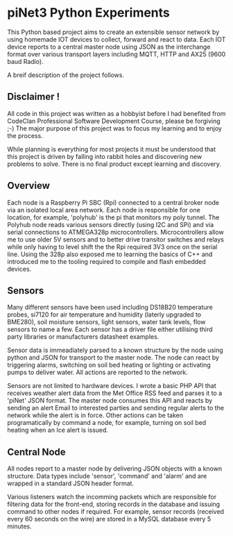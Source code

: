 # piNet3 Python Experiments

This Python based project aims to create an extensible sensor network by using homemade IOT devices to collect, forward and react to data.  Each IOT device reports to a central master node using JSON as the interchange format over various transport layers including MQTT, HTTP and AX25 (9600 baud Radio).  

A breif description of the project follows.

## Disclaimer !
All code in this project was written as a hobbyist before I had benefited from CodeClan Professional Software Development Course, please be forgiving ;-)  The major purpose of this project was to focus my learning and to enjoy the process.  

While planning is everything for most projects it must be understood that this project is driven by falling into rabbit holes and discovering new problems to solve.  There is no final product except learning and discovery.

## Overview

Each node is a Raspberry Pi SBC (Rpi) connected to a central broker node via an isolated local area network.  Each node is responsible for one location, for example, 'polyhub' is the pi that monitors my poly tunnel.  The Polyhub node reads various sensors directly (using I2C and SPi) and via serial connections to ATMEGA328p microcontrollers.  Microcontrollers allow me to use older 5V sensors and to better drive transitor switches and relays while only having to level shift the the Rpi required 3V3 once on the serial line.  Using the 328p also exposed me to learning the basics of C++ and introduced me to the tooling required to compile and flash embedded devices.

## Sensors 
Many different sensors have been used including DS18B20 temperature probes, si7120 for air temperature and humidity (laterly upgraded to BME280), soil moisture sensors, light sensors, water tank levels, flow sensors to name a few.  Each sensor has a driver file either utilising third party libraries or manufacturers datasheet examples.

Sensor data is immeadiately parsed to a known structure by the node using python and JSON for transport to the master node.  The node can react by triggering alarms, switching on soil bed heating or lighting or activating pumps to deliver water.  All actions are reported to the network.

Sensors are not limited to hardware devices.  I wrote a basic PHP API that receives weather alert data from the Met Office RSS feed and parses it to a 'piNet' JSON format.  The master node consumes this API and reacts by sending an alert Email to interested parties and sending regular alerts to the network while the alert is in force.  Other actions can be taken programatically by command a node, for example, turning on soil bed heating when an Ice alert is issued.

## Central Node
All nodes report to a master node by delivering JSON objects with a known structure.  Data types include 'sensor', 'command' and 'alarm' and are wrapped in a standard JSON header format.

Various listeners watch the incomming packets which are responsible for filtering data for the front-end, storing records in the database and issuing command to other nodes if required.  For example, sensor records (received every 60 seconds on the wire) are stored in a MySQL database every 5 minutes.  

